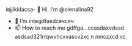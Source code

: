 івjjlkklacsa- 👋 Hi, I’m @olenalina92
- 👀 I’m integdfasdcячсяч
- 📫 How to reach me gdffgа...ccasdaxvdssd
asdsad321rrqwvhcxv<!---aвапasxzxcbcvbcvsacxzccx
dasdasdasdYou can chfglick the Prevhhlivxccxsadsavvxcvw link to tazxzke a look at yячсчour changes.
--->ascvzxc
n nmczxcd
vc
